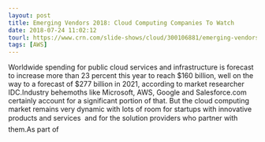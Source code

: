 ```yaml
---
layout: post
title: Emerging Vendors 2018: Cloud Computing Companies To Watch
date: 2018-07-24 11:02:12
tourl: https://www.crn.com/slide-shows/cloud/300106881/emerging-vendors-2018-cloud-computing-companies-to-watch.htm
tags: [AWS]
---
```

Worldwide spending for public cloud services and infrastructure is forecast to increase more than 23 percent this year to reach $160 billion, well on the way to a forecast of $277 billion in 2021, according to market researcher IDC.Industry behemoths like Microsoft, AWS, Google and Salesforce.com certainly account for a significant portion of that. But the cloud computing market remains very dynamic with lots of room for startups with innovative products and services  and for the solution providers who partner with them.As part of  